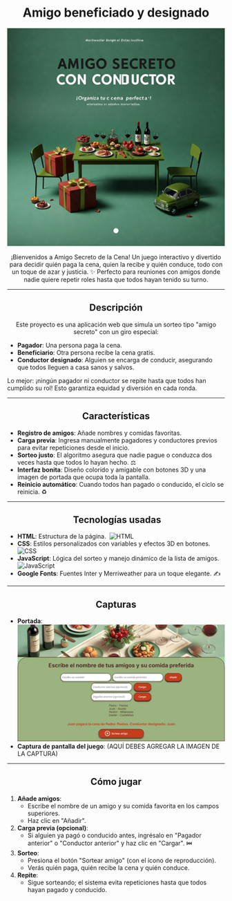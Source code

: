 <h1 align="center">Amigo beneficiado y designado️</h1>

<p align="center">
  <img src="README.img/caratula.jpg" alt="Carátula del juego">
</p>

<p align="center">
  ¡Bienvenidos a Amigo Secreto de la Cena! Un juego interactivo y divertido para decidir quién paga la cena, quien la recibe y quién conduce, todo con un toque de azar y justicia. ✨ Perfecto para reuniones con amigos donde nadie quiere repetir roles hasta que todos hayan tenido su turno. 
</p>

<hr>

<h2 align="center"> Descripción</h2>

<p align="center">
  Este proyecto es una aplicación web que simula un sorteo tipo "amigo secreto" con un giro especial:
  <ul>
    <li><b>Pagador</b>: Una persona paga la cena.</li>
    <li><b>Beneficiario</b>: Otra persona recibe la cena gratis.</li>
    <li><b>Conductor designado</b>: Alguien se encarga de conducir, asegurando que todos lleguen a casa sanos y salvos.</li>
  </ul>
  Lo mejor: ¡ningún pagador ni conductor se repite hasta que todos han cumplido su rol!  Esto garantiza equidad y diversión en cada ronda. 
</p>

<hr>

<h2 align="center"> Características</h2>

<p align="center">
  <ul>
    <li><b>Registro de amigos</b>: Añade nombres y comidas favoritas. </li>
    <li><b>Carga previa</b>: Ingresa manualmente pagadores y conductores previos para evitar repeticiones desde el inicio. </li>
    <li><b>Sorteo justo</b>: El algoritmo asegura que nadie pague o conduzca dos veces hasta que todos lo hayan hecho. ⚖️</li>
    <li><b>Interfaz bonita</b>: Diseño colorido y amigable con botones 3D y una imagen de portada que ocupa toda la pantalla. </li>
    <li><b>Reinicio automático</b>: Cuando todos han pagado o conducido, el ciclo se reinicia. ♻️</li>
  </ul>
</p>

<hr>

<h2 align="center">️ Tecnologías usadas</h2>

<p align="center">
  <ul>
    <li><b>HTML</b>: Estructura de la página. ️ <img src="https://img.shields.io/badge/HTML-5-orange" alt="HTML"></li>
    <li><b>CSS</b>: Estilos personalizados con variables y efectos 3D en botones.  <img src="https://img.shields.io/badge/CSS-3-blue" alt="CSS"></li>
    <li><b>JavaScript</b>: Lógica del sorteo y manejo dinámico de la lista de amigos.  <img src="https://img.shields.io/badge/JavaScript-ES6-yellow" alt="JavaScript"></li>
    <li><b>Google Fonts</b>: Fuentes Inter y Merriweather para un toque elegante. ✍️</li>
  </ul>
</p>

<hr>

<h2 align="center"> Capturas</h2>

<p align="center">
  <ul>
    <li><b>Portada</b>: <img src="README.img/captura.jpg" alt="Captura del juego"></li>
    <li><b>Captura de pantalla del juego</b>: (AQUÍ DEBES AGREGAR LA IMAGEN DE LA CAPTURA)</li>
  </ul>
</p>

<hr>

<h2 align="center"> Cómo jugar</h2>

<p align="center">
  <ol>
    <li><b>Añade amigos</b>:
      <ul>
        <li>Escribe el nombre de un amigo y su comida favorita en los campos superiores.</li>
        <li>Haz clic en "Añadir". ️</li>
      </ul>
    </li>
    <li><b>Carga previa (opcional)</b>:
      <ul>
        <li>Si alguien ya pagó o conducido antes, ingrésalo en "Pagador anterior" o "Conductor anterior" y haz clic en "Cargar". ⏮️</li>
      </ul>
    </li>
    <li><b>Sorteo</b>:
      <ul>
        <li>Presiona el botón "Sortear amigo" (con el ícono de reproducción). </li>
        <li>Verás quién paga, quién recibe la cena y quién conduce. ️</li>
      </ul>
    </li>
    <li><b>Repite</b>:
      <ul>
        <li>Sigue sorteando; el sistema evita repeticiones hasta que todos hayan pagado y conducido. </li>
      </ul>
    </li>
  </ol>
</p>
